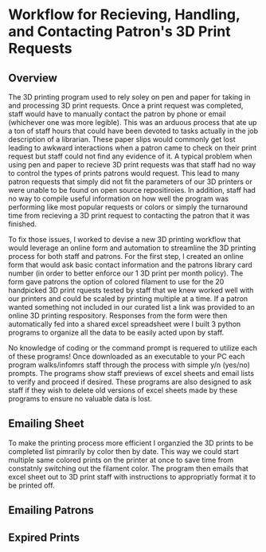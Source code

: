 # Workflow for Recieving, Handling, and Contacting Patron's 3D Print Requests 
 
## Overview 

The 3D printing program used to rely soley on pen and paper for taking in and processing 3D print requests. Once a print request was completed, staff would have to manually contact the patron by phone or email (whichever one was more legible). This was an arduous process that ate up a ton of staff hours that could have been devoted to tasks actually in the job description of a librarian. These paper slips would commonly get lost leading to awkward interactions when a patron came to check on their print request but staff could not find any evidence of it. A typical problem when using pen and paper to recieve 3D print requests was that staff had no way to control the types of prints patrons would request. This lead to many patron requests that simply did not fit the parameters of our 3D printers or were unable to be found on open source repositiroies. In addition, staff had no way to compile useful information on how well the program was performing like most popular requests or colors or simply the turnaround time from recieving a 3D print request to contacting the patron that it was finished.

To fix those issues, I worked to devise a new 3D printing workflow that would leverage an online form and automation to streamline the 3D printing process for both staff and patrons. For the first step, I created an online form that would ask basic contact information and the patrons library card number (in order to better enforce our 1 3D print per month policy). The form gave patrons the option of colored filament to use for the 20 handpicked 3D print rquests tested by staff that we knew worked well with our printers and could be scaled by printing multiple at a time. If a patron wanted something not included in our curated list a link was provided to an online 3D printing respository. Responses from the form were then automatically fed into a shared excel spreadsheet were I built 3 python programs to organize all the data to be easily acted upon by staff. 

No knowledge of coding or the command prompt is requered to utilize each of these programs! Once downloaded as an executable to your PC each program walks/infomrs staff through the process with simple y/n (yes/no) prompts. The programs show staff previews of excel sheets and email lists to verify and proceed if desired. These programs are also designed to ask staff if they wish to delete old versions of excel sheets made by these programs to ensure no valuable data is lost.     

## Emailing Sheet 

To make the printing process more efficient I organzied the 3D prints to be completed list pimrarily by color then by date. This way we could start multiple same colored prints on the printer at once to save time from constatnly switching out the filament color. The program then emails that excel sheet out to 3D print staff with instructions to appropriatly format it to be printed off.    

## Emailing Patrons 

## Expired Prints 
